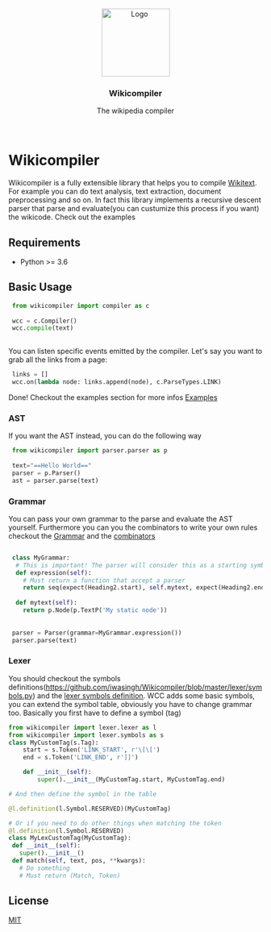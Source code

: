 <br />
<p align="center">
  <a href="https://github.com/iwasingh/Wikicompiler">
    <img src="https://i.imgur.com/fcuaUFj.png" alt="Logo" width="135px">
  </a>

  <h3 align="center">Wikicompiler</h3>

  <p align="center">
    The wikipedia compiler
    <br />
    <br />
    <br />
  </p>
</p> 

# Wikicompiler

Wikicompiler is a fully extensible library that helps you to compile [Wikitext](https://www.mediawiki.org/wiki/Wikitext). For example you can do text analysis, text extraction, document preprocessing and so on. In fact this library implements a recursive descent parser that parse and evaluate(you can custumize this process if you want) the wikicode. Check out the examples


## Requirements
* Python >= 3.6

## Basic Usage
```python
 from wikicompiler import compiler as c
 
 wcc = c.Compiler()
 wcc.compile(text)
 
```
You can listen specific events emitted by the compiler. Let's say you want to grab all the links from a page:

```python
 links = []
 wcc.on(lambda node: links.append(node), c.ParseTypes.LINK) 

```
Done! Checkout the examples section for more infos [Examples](https://github.com/iwasingh/Wikicompiler/tree/master/examples)

### AST

If you want the AST instead, you can do the following way
```python
 from wikicompiler import parser.parser as p
 
 text="==Hello World=="
 parser = p.Parser()
 ast = parser.parse(text)

```

### Grammar
You can pass your own grammar to the parse and evaluate the AST yourself. Furthermore you can you the combinators to write your own rules checkout the [Grammar](https://github.com/iwasingh/Wikicompiler/blob/master/parser/grammar.py) and the [combinators](https://github.com/iwasingh/Wikicompiler/blob/master/utils/combinators.py)

```python

 class MyGrammar:
  # This is important! The parser will consider this as a starting symbol
  def expression(self):
    # Must return a function that accept a parser
    return seq(expect(Heading2.start), self.mytext, expect(Heading2.end))
  
  def mytext(self):
    return p.Node(p.TextP('My static node'))
    
 
 parser = Parser(grammar=MyGrammar.expression())
 parser.parse(text)
```
### Lexer
You should checkout the symbols definitions(https://github.com/iwasingh/Wikicompiler/blob/master/lexer/symbols.py) and the [lexer symbols definition](https://github.com/iwasingh/Wikicompiler/blob/master/lexer/lexer.py#L208). WCC adds some basic symbols, you can extend the symbol table, obviously you have to change grammar too.
Basically you first have to define a symbol (tag)
```python
from wikicompiler import lexer.lexer as l
from wikicompiler import lexer.symbols as s
class MyCustomTag(s.Tag):
    start = s.Token('LINK_START', r'\[\[')
    end = s.Token('LINK_END', r']]')

    def __init__(self):
        super().__init__(MyCustomTag.start, MyCustomTag.end)

# And then define the symbol in the table

@l.definition(l.Symbol.RESERVED)(MyCustomTag)

# Or if you need to do other things when matching the token
@l.definition(l.Symbol.RESERVED)
class MyLexCustomTag(MyCustomTag):
 def __init__(self):
   super().__init__()
 def match(self, text, pos, **kwargs):
   # Do something
   # Must return (Match, Token)
``` 
## License
[MIT](https://github.com/iwasingh/Wikicompiler/blob/master/LICENSE)